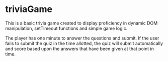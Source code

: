 # triviaGame

This is a basic trivia game created to display proficiency in dynamic DOM manipulation, setTimeout functions and simple game logic. 


The player has one minute to answer the questions and submit. If the user fails to submit the quiz in the time allotted, the quiz will submit automatically and score based upon the answers that have been given at that point in time. 
  

  
